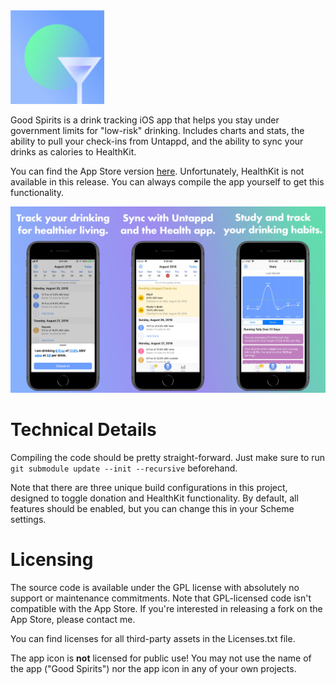 <img src="icon.png" width=150>

Good Spirits is a drink tracking iOS app that helps you stay under government limits for "low-risk" drinking. Includes charts and stats, the ability to pull your check-ins from Untappd, and the ability to sync your drinks as calories to HealthKit.

You can find the App Store version [here][app]. Unfortunately, HealthKit is not available in this release. You can always compile the app yourself to get this functionality.

<img src="screenshot.jpg" />

# Technical Details

Compiling the code should be pretty straight-forward. Just make sure to run `git submodule update --init --recursive` beforehand.

Note that there are three unique build configurations in this project, designed to toggle donation and HealthKit functionality. By default, all features should be enabled, but you can change this in your Scheme settings.

# Licensing

The source code is available under the GPL license with absolutely no support or maintenance commitments. Note that GPL-licensed code isn't compatible with the App Store. If you're interested in releasing a fork on the App Store, please contact me.

You can find licenses for all third-party assets in the Licenses.txt file.

The app icon is **not** licensed for public use! You may not use the name of the app ("Good Spirits") nor the app icon in any of your own projects.

[app]: https://itunes.apple.com/us/app/good-spirits/id1434237439?mt=8&ref=github